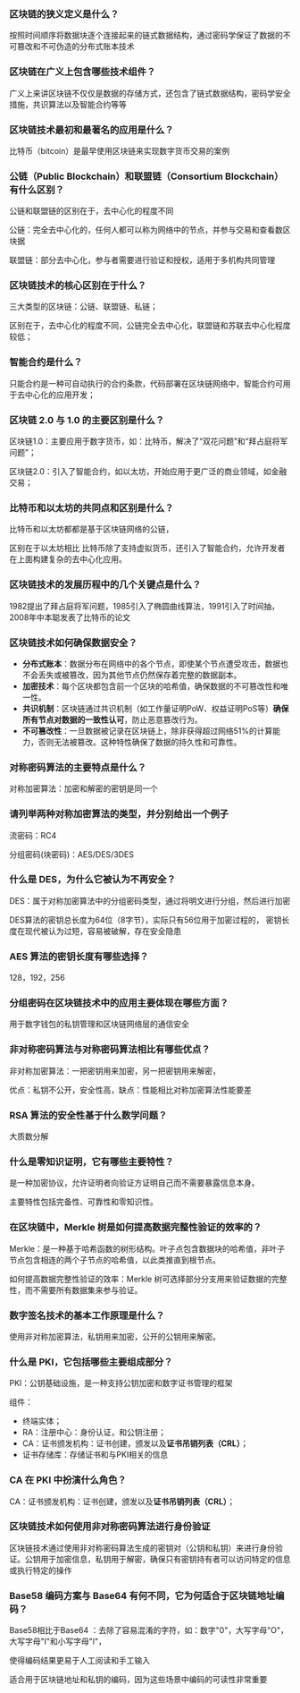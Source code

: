 ### 区块链的狭义定义是什么？

按照时间顺序将数据块逐个连接起来的链式数据结构，通过密码学保证了数据的不可篡改和不可伪造的分布式账本技术



### 区块链在广义上包含哪些技术组件？

广义上来讲区块链不仅仅是数据的存储方式，还包含了链式数据结构，密码学安全措施，共识算法以及智能合约等等



### 区块链技术最初和最著名的应用是什么？

比特币（bitcoin）是最早使用区块链来实现数字货币交易的案例



### 公链（Public Blockchain）和联盟链（Consortium Blockchain）有什么区别？

公链和联盟链的区别在于，去中心化的程度不同

公链：完全去中心化的，任何人都可以称为网络中的节点，并参与交易和查看数区块据

联盟链：部分去中心化，参与者需要进行验证和授权，适用于多机构共同管理



### 区块链技术的核心区别在于什么？

三大类型的区块链：公链、联盟链、私链；

区别在于，去中心化的程度不同，公链完全去中心化，联盟链和苏联去中心化程度较低；



### 智能合约是什么？

只能合约是一种可自动执行的合约条款，代码部署在区块链网络中，智能合约可用于去中心化的应用开发；



### 区块链 2.0 与 1.0 的主要区别是什么？

区块链1.0：主要应用于数字货币，如：比特币，解决了“双花问题”和“拜占庭将军问题”；

区块链2.0：引入了智能合约，如以太坊，开始应用于更广泛的商业领域，如金融交易；



### 比特币和以太坊的共同点和区别是什么？

比特币和以太坊都都是基于区块链网络的公链，

区别在于以太坊相比 比特币除了支持虚拟货币，还引入了智能合约，允许开发者在上面构建复杂的去中心化应用。



### 区块链技术的发展历程中的几个关键点是什么？

1982提出了拜占庭将军问题，1985引入了椭圆曲线算法，1991引入了时间抽，2008年中本聪发表了比特币的论文



### 区块链技术如何确保数据安全？

- **分布式账本**：数据分布在网络中的各个节点，即使某个节点遭受攻击，数据也不会丢失或被篡改，因为其他节点仍然保存着完整的数据副本。
- **加密技术**：每个区块都包含前一个区块的哈希值，确保数据的不可篡改性和唯一性。
- **共识机制**：区块链通过共识机制（如工作量证明PoW、权益证明PoS等）**确保所有节点对数据的一致性认可**，防止恶意篡改行为。
- **不可篡改性**：一旦数据被记录在区块链上，除非获得超过网络51%的计算能力，否则无法被篡改。这种特性确保了数据的持久性和可靠性。



### **对称密码算法的主要特点是什么？**

对称加密算法：加密和解密的密钥是同一个



### **请列举两种对称加密算法的类型，并分别给出一个例子**

流密码：RC4

分组密码(块密码)：AES/DES/3DES



### **什么是 DES，为什么它被认为不再安全？**

DES：属于对称加密算法中的分组密码类型，通过将明文进行分组，然后进行加密

DES算法的密钥总长度为64位（8字节），实际只有56位用于加密过程的， 密钥长度在现代被认为过短，容易被破解，存在安全隐患



### **AES 算法的密钥长度有哪些选择？**

128，192，256



### **分组密码在区块链技术中的应用主要体现在哪些方面？**

用于数字钱包的私钥管理和区块链网络层的通信安全



### **非对称密码算法与对称密码算法相比有哪些优点？**

非对称加密算法：一把密钥用来加密，另一把密钥用来解密，

优点：私钥不公开，安全性高，缺点：性能相比对称加密算法性能要差



### **RSA 算法的安全性基于什么数学问题？**

大质数分解



### **什么是零知识证明，它有哪些主要特性？**

是一种加密协议，允许证明者向验证方证明自己而不需要暴露信息本身。

主要特性包括完备性、可靠性和零知识性。



### **在区块链中，Merkle 树是如何提高数据完整性验证的效率的？**

Merkle：是一种基于哈希函数的树形结构。叶子点包含数据块的哈希值，非叶子节点包含相连的两个子节点的哈希值，以此类推直到根节点。

如何提高数据完整性验证的效率：Merkle 树可选择部分分支用来验证数据的完整性，而不需要所有数据集来参与验证。



### **数字签名技术的基本工作原理是什么？**

使用非对称加密算法，私钥用来加密，公开的公钥用来解密。



### **什么是 PKI，它包括哪些主要组成部分？**

PKI：公钥基础设施，是一种支持公钥加密和数字证书管理的框架

组件：

- 终端实体；
- RA：注册中心：身份认证，和公钥注册；
- CA：证书颁发机构：证书创建，颁发以及**证书吊销列表（CRL）**；
- 证书存储库：存储证书和与PKI相关的信息



### **CA 在 PKI 中扮演什么角色？**

CA：证书颁发机构：证书创建，颁发以及**证书吊销列表（CRL）**；



### **区块链技术如何使用非对称密码算法进行身份验证**

区块链技术通过使用非对称密码算法生成的密钥对（公钥和私钥）来进行身份验证。公钥用于加密信息，私钥用于解密，确保只有密钥持有者可以访问特定的信息或执行特定的操作



### **Base58 编码方案与 Base64 有何不同，它为何适合于区块链地址编码？**

Base58相比于Base64 ：去除了容易混淆的字符，如：数字"0"，大写字母"O"，大写字母"I"和小写字母"l"，

使得编码结果更易于人工阅读和手工输入

适合用于区块链地址和私钥的编码，因为这些场景中编码的可读性非常重要

